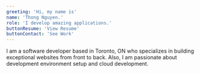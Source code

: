 ```yaml
---
greeting: 'Hi, my name is'
name: 'Thong Nguyen.'
role: 'I develop amazing applications.'
buttonResume: 'View Resume'
buttonContact: 'See Work'
---
```


I am a software developer based in Toronto, ON who specializes in building exceptional websites from front to back. Also, I am passionate about development environment setup and cloud development.